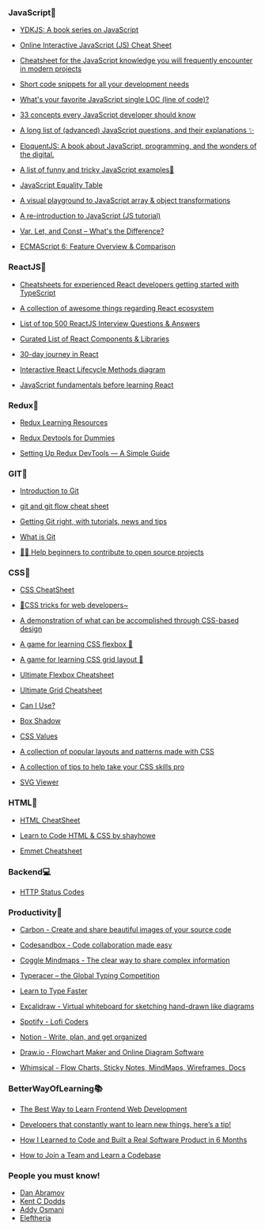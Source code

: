 ### JavaScript:closed_book:

- <a href="https://github.com/getify/You-Dont-Know-JS">YDKJS: A book series on JavaScript</a>

- <a href="https://htmlcheatsheet.com/js/">Online Interactive JavaScript (JS) Cheat Sheet </a>

- <a href="https://github.com/mbeaudru/modern-js-cheatsheet">Cheatsheet for the JavaScript knowledge you will frequently encounter in modern projects </a>

- <a href="https://www.30secondsofcode.org/js/p/1"> Short code snippets for all your development needs </a>

- <a href="https://1loc.dev/"> What's your favorite JavaScript single LOC (line of code)? </a>

- <a href="https://github.com/leonardomso/33-js-concepts"> 33 concepts every JavaScript developer should know </a>

- <a href="https://github.com/lydiahallie/javascript-questions#readme"> A long list of (advanced) JavaScript questions, and their explanations ✨ </a>

- <a href="https://eloquentjavascript.net/">EloquentJS: A book about JavaScript, programming, and the wonders of the digital.  </a>

- <a href="https://github.com/denysdovhan/wtfjs#readme"> A list of funny and tricky JavaScript examples🤪 </a>


- <a href="https://dorey.github.io/JavaScript-Equality-Table/">JavaScript Equality Table </a>

- <a href="https://renato-bohler.github.io/what-the-filter/"> A visual playground to JavaScript array & object transformations </a>

- <a href="https://developer.mozilla.org/en-US/docs/Web/JavaScript/A_re-introduction_to_JavaScript"> A re-introduction to JavaScript (JS tutorial) </a>

- <a href="https://www.freecodecamp.org/news/var-let-and-const-whats-the-difference/"> Var, Let, and Const – What's the Difference? </a>

- <a href="http://es6-features.org/"> ECMAScript 6: Feature Overview & Comparison </a>

### ReactJS:blue_book:

- <a href="https://github.com/typescript-cheatsheets/react"> Cheatsheets for experienced React developers getting started with TypeScript </a>

- <a href="https://github.com/enaqx/awesome-react"> A collection of awesome things regarding React ecosystem </a>

- <a href="https://github.com/sudheerj/reactjs-interview-questions">List of top 500 ReactJS Interview Questions & Answers</a>

- <a href="https://github.com/brillout/awesome-react-components"> Curated List of React Components & Libraries</a>

- <a href="https://www.newline.co/fullstack-react/30-days-of-react/"> 30-day journey in React </a>

- <a href="https://projects.wojtekmaj.pl/react-lifecycle-methods-diagram/"> Interactive React Lifecycle Methods diagram </a>

- <a href="https://www.robinwieruch.de/javascript-fundamentals-react-requirements"> JavaScript fundamentals before learning React </a>


### Redux:ledger:

- <a href="https://redux.js.org/introduction/learning-resources">Redux Learning Resources</a>

- <a href="https://codeburst.io/redux-devtools-for-dummies-74566c597d7">Redux Devtools for Dummies</a>

- <a href="https://medium.com/@samueldinesh/setting-up-redux-devtools-a-simple-guide-3b386a6254fa">Setting Up Redux DevTools — A Simple Guide</a>

### GIT:notebook:


- <a href="https://www.notion.so/Introduction-to-Git-ac396a0697704709a12b6a0e545db049">Introduction to Git</a>

- <a href="https://github.com/arslanbilal/git-cheat-sheet">git and git flow cheat sheet</a>

- <a href="https://www.atlassian.com/git">Getting Git right, with tutorials, news and tips</a>

- <a href="https://www.atlassian.com/git/tutorials/what-is-git">What is Git</a>

- <a href="https://firstcontributions.github.io/">🚀✨ Help beginners to contribute to open source projects</a>


### CSS:green_book:

- <a href="https://htmlcheatsheet.com/css/"> CSS CheatSheet</a>

- <a href="https://github.com/l-hammer/You-need-to-know-css"> 💄CSS tricks for web developers~</a>

- <a href="http://www.csszengarden.com/214/page1/"> A demonstration of what can be accomplished through CSS-based design</a>

- <a href="https://flexboxfroggy.com/"> A game for learning CSS flexbox 🐸</a>

- <a href="https://cssgridgarden.com/">A game for learning CSS grid layout 🥕</a>

- <a href="https://flexbox.malven.co/">Ultimate Flexbox Cheatsheet</a>

- <a href="https://grid.malven.co/">Ultimate Grid Cheatsheet</a>

- <a href="https://caniuse.com/">Can I Use?</a>

- <a href="https://box-shadow.dev/">Box Shadow</a>

- <a href="https://cssvalues.com/">CSS Values</a>

- <a href="https://csslayout.io/">A collection of popular layouts and patterns made with CSS
</a>

- <a href="https://github.com/AllThingsSmitty/css-protips">A collection of tips to help take your CSS skills pro</a>

- <a href="https://www.svgviewer.dev/">SVG Viewer</a>

### HTML:orange_book:

- <a href="https://htmlcheatsheet.com/"> HTML CheatSheet </a>

- <a href="https://learn.shayhowe.com/html-css/"> Learn to Code HTML & CSS by shayhowe</a>

- <a href="https://docs.emmet.io/cheat-sheet/"> Emmet Cheatsheet </a>

### Backend💻

- <a href="https://restapitutorial.com/httpstatuscodes.html"> HTTP Status Codes </a>

### Productivity🌟

- <a href="https://carbon.now.sh/"> Carbon - Create and share beautiful images of your source code </a>

- <a href="https://codesandbox.io/"> Codesandbox - Code collaboration made easy </a>

- <a href="https://coggle.it/"> Coggle Mindmaps - The clear way to share complex information </a>
- <a href="https://play.typeracer.com/"> Typeracer – the Global Typing Competition </a>
- <a href="https://www.keybr.com/"> Learn to Type Faster </a>
- <a href="https://excalidraw.com/"> Excalidraw - Virtual whiteboard for sketching hand-drawn like diagrams </a>
- <a href="https://open.spotify.com/playlist/0pGdGpMm84h2Jl6Q1KmTMn"> Spotify - Lofi Coders</a>
- <a href="https://www.notion.so/"> Notion - Write, plan, and get organized </a>
- <a href="https://app.diagrams.net/"> Draw.io - Flowchart Maker and Online Diagram Software</a>

- <a href="https://whimsical.com/"> Whimsical - Flow Charts, Sticky Notes, MindMaps, Wireframes, Docs
 </a>

### BetterWayOfLearning:books:

- <a href="https://www.freecodecamp.org/news/learn-frontend-web-development/"> The Best Way to Learn Frontend Web Development </a>

- <a href="https://codeburst.io/developers-that-constantly-want-to-learn-new-things-heres-a-tip-7a16e42302e4"> Developers that constantly want to learn new things, here’s a tip!</a>

- <a href="https://www.freecodecamp.org/news/how-i-learned-to-code-in-6-months/">How I Learned to Code and Built a Real Software Product in 6 Months</a>

- <a href="https://www.samueltaylor.org/articles/how-to-learn-a-codebase.html">How to Join a Team and Learn a Codebase
</a>


### People you must know!

- [Dan Abramov](https://overreacted.io/)
- [Kent C Dodds](https://kentcdodds.com/)
- [Addy Osmani](https://addyosmani.com/)
- [Eleftheria](https://linktr.ee/eleftheriabatsou)


